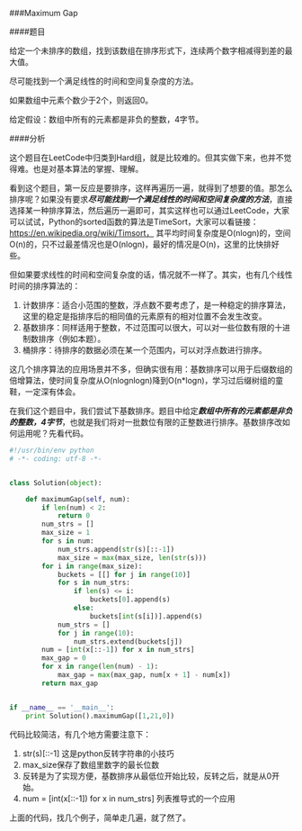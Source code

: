 ###Maximum Gap

####题目

给定一个未排序的数组，找到该数组在排序形式下，连续两个数字相减得到差的最大值。

尽可能找到一个满足线性的时间和空间复杂度的方法。

如果数组中元素个数少于2个，则返回0。

给定假设：数组中所有的元素都是非负的整数，4字节。


####分析

这个题目在LeetCode中归类到Hard组，就是比较难的。但其实做下来，也并不觉得难。也是对基本算法的掌握、理解。

看到这个题目，第一反应是要排序，这样再遍历一遍，就得到了想要的值。那怎么排序呢？如果没有要求***尽可能找到一个满足线性的时间和空间复杂度的方法***，直接选择某一种排序算法，然后遍历一遍即可，其实这样也可以通过LeetCode，大家可以试试，Python的sorted函数的算法是TimeSort，大家可以看链接：https://en.wikipedia.org/wiki/Timsort， 其平均时间复杂度是O(nlogn)的，空间O(n)的，只不过最差情况也是O(nlogn)，最好的情况是O(n)，这里的比快排好些。

但如果要求线性的时间和空间复杂度的话，情况就不一样了。其实，也有几个线性时间的排序算法的：

1. 计数排序：适合小范围的整数，浮点数不要考虑了，是一种稳定的排序算法，这里的稳定是指排序后的相同值的元素原有的相对位置不会发生改变。
2. 基数排序：同样适用于整数，不过范围可以很大，可以对一些位数有限的十进制数排序（例如本题）。
3. 桶排序：待排序的数据必须在某一个范围内，可以对浮点数进行排序。

这几个排序算法的应用场景并不多，但确实很有用：基数排序可以用于后缀数组的倍增算法，使时间复杂度从O(nlognlogn)降到O(n*logn)，学习过后缀树组的童鞋，一定深有体会。

在我们这个题目中，我们尝试下基数排序。题目中给定***数组中所有的元素都是非负的整数，4字节***，也就是我们将对一批数位有限的正整数进行排序。基数排序改如何运用呢？先看代码。

```python
#!/usr/bin/env python
# -*- coding: utf-8 -*-


class Solution(object):

    def maximumGap(self, num):
        if len(num) < 2:
            return 0
        num_strs = []
        max_size = 1
        for s in num:
            num_strs.append(str(s)[::-1])
            max_size = max(max_size, len(str(s)))
        for i in range(max_size):
            buckets = [[] for j in range(10)]
            for s in num_strs:
                if len(s) <= i:
                    buckets[0].append(s)
                else:
                    buckets[int(s[i])].append(s)
            num_strs = []
            for j in range(10):
                num_strs.extend(buckets[j])
        num = [int(x[::-1]) for x in num_strs]
        max_gap = 0
        for x in range(len(num) - 1):
            max_gap = max(max_gap, num[x + 1] - num[x])
        return max_gap


if __name__ == '__main__':
    print Solution().maximumGap([1,21,0])

```


代码比较简洁，有几个地方需要注意下：

1. str(s)[::-1] 这是python反转字符串的小技巧
2. max_size保存了数组里数字的最长位数
3. 反转是为了实现方便，基数排序从最低位开始比较，反转之后，就是从0开始。
4. num = [int(x[::-1]) for x in num_strs] 列表推导式的一个应用

上面的代码，找几个例子，简单走几遍，就了然了。

